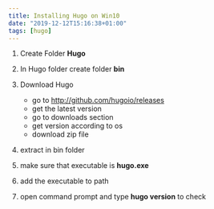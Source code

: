 ```yaml
---
title: Installing Hugo on Win10
date: "2019-12-12T15:16:38+01:00"
tags: [hugo]
---
```


1. Create Folder **Hugo**
2. In Hugo folder create folder **bin**

3. Download Hugo

    * go to <http://github.com/hugoio/releases>
    * get the latest version
    * go to downloads section
    * get version according to os
    * download zip file

4. extract in bin folder
5. make sure that executable is **hugo.exe**
6. add the executable to path
7. open command prompt and type **hugo version** to check
